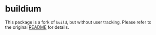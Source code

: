 # buildium

This package is a fork of `build`, but without user tracking. Please refer to the original [README](https://github.com/noseglid/atom-build#readme) for details.